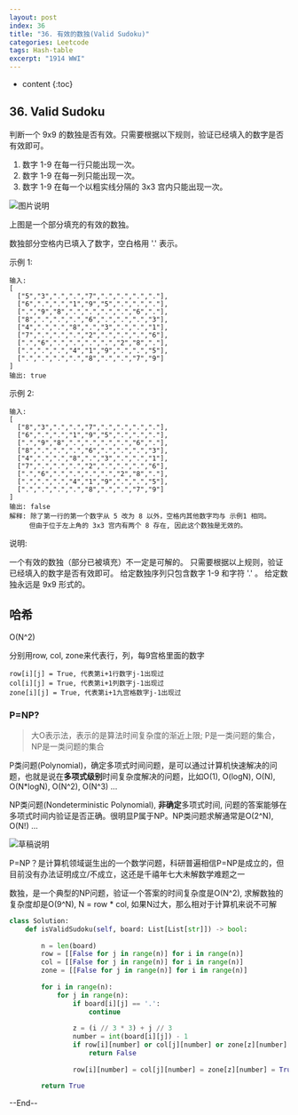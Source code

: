 ```yaml
---
layout: post
index: 36
title: "36. 有效的数独(Valid Sudoku)"
categories: Leetcode
tags: Hash-table
excerpt: "1914 WWI"
---
```


* content
{:toc}

## 36. Valid Sudoku

判断一个 9x9 的数独是否有效。只需要根据以下规则，验证已经填入的数字是否有效即可。

1. 数字 1-9 在每一行只能出现一次。
2. 数字 1-9 在每一列只能出现一次。
3. 数字 1-9 在每一个以粗实线分隔的 3x3 宫内只能出现一次。

![图片说明](https://geemaple.github.io/images/leetcode-algorithm-36.png)

上图是一个部分填充的有效的数独。

数独部分空格内已填入了数字，空白格用 '.' 表示。

示例 1:

```
输入:
[
  ["5","3",".",".","7",".",".",".","."],
  ["6",".",".","1","9","5",".",".","."],
  [".","9","8",".",".",".",".","6","."],
  ["8",".",".",".","6",".",".",".","3"],
  ["4",".",".","8",".","3",".",".","1"],
  ["7",".",".",".","2",".",".",".","6"],
  [".","6",".",".",".",".","2","8","."],
  [".",".",".","4","1","9",".",".","5"],
  [".",".",".",".","8",".",".","7","9"]
]
输出: true
```

示例 2:

```
输入:
[
  ["8","3",".",".","7",".",".",".","."],
  ["6",".",".","1","9","5",".",".","."],
  [".","9","8",".",".",".",".","6","."],
  ["8",".",".",".","6",".",".",".","3"],
  ["4",".",".","8",".","3",".",".","1"],
  ["7",".",".",".","2",".",".",".","6"],
  [".","6",".",".",".",".","2","8","."],
  [".",".",".","4","1","9",".",".","5"],
  [".",".",".",".","8",".",".","7","9"]
]
输出: false
解释: 除了第一行的第一个数字从 5 改为 8 以外，空格内其他数字均与 示例1 相同。
     但由于位于左上角的 3x3 宫内有两个 8 存在, 因此这个数独是无效的。
```

说明:

一个有效的数独（部分已被填充）不一定是可解的。
只需要根据以上规则，验证已经填入的数字是否有效即可。
给定数独序列只包含数字 1-9 和字符 '.' 。
给定数独永远是 9x9 形式的。

## 哈希

O(N^2)

分别用row, col, zone来代表行，列，每9宫格里面的数字

```
row[i][j] = True, 代表第i+1行数字j-1出现过
col[i][j] = True, 代表第i+1列数字j-1出现过
zone[i][j] = True, 代表第i+1九宫格数字j-1出现过
```

### P=NP?

> 大O表示法，表示的是算法时间复杂度的渐近上限; P是一类问题的集合，NP是一类问题的集合

P类问题(Polynomial)，确定多项式时间问题，是可以通过计算机快速解决的问题，也就是说在**多项式级别**时间复杂度解决的问题，比如O(1), O(logN), O(N), O(N*logN), O(N^2), O(N^3) ...

NP类问题(Nondeterministic Polynomial), **非确定**多项式时间, 问题的答案能够在多项式时间内验证是否正确。很明显P属于NP。NP类问题求解通常是O(2^N), O(N!) ...

![草稿说明](https://geemaple.github.io/images/leetcode-sketch-algorithm-36.png)

P=NP？是计算机领域诞生出的一个数学问题，科研普遍相信P=NP是成立的，但目前没有办法证明成立/不成立，这还是千禧年七大未解数学难题之一

数独，是一个典型的NP问题，验证一个答案的时间复杂度是O(N^2), 求解数独的复杂度却是O(9^N), N = row * col, 如果N过大，那么相对于计算机来说不可解

```python
class Solution:
    def isValidSudoku(self, board: List[List[str]]) -> bool:
        
        n = len(board)
        row = [[False for j in range(n)] for i in range(n)]
        col = [[False for j in range(n)] for i in range(n)]
        zone = [[False for j in range(n)] for i in range(n)]
        
        for i in range(n):
            for j in range(n):
                if board[i][j] == '.':
                    continue
                   
                z = (i // 3 * 3) + j // 3
                number = int(board[i][j]) - 1
                if row[i][number] or col[j][number] or zone[z][number]:
                    return False
                
                row[i][number] = col[j][number] = zone[z][number] = True
                
        return True
```

--End--


